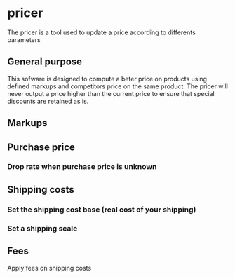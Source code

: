 # pricer

The pricer is a tool used to update a price according to differents parameters

## General purpose

This sofware is designed to compute a beter price on products using defined markups and competitors price on the same product. The pricer will never output a price higher than the current price to ensure that special discounts are retained as is.

## Markups



## Purchase price


### Drop rate when purchase price is unknown



## Shipping costs

### Set the shipping cost base (real cost of your shipping)


### Set a shipping scale



## Fees

Apply fees on shipping costs
